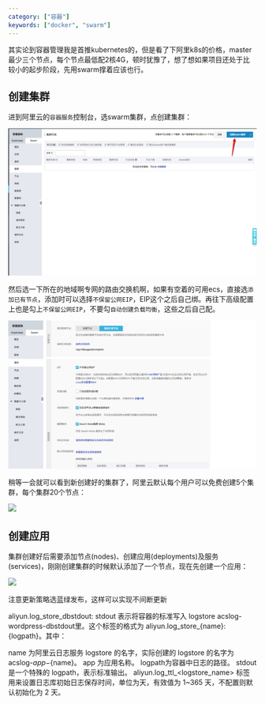 ```yaml
---
category: ["容器"]
keywords: ["docker", "swarm"]
---
```


其实论到容器管理我是首推kubernetes的，但是看了下阿里k8s的价格，master最少三个节点，每个节点最低配2核4G，顿时犹豫了，想了想如果项目还处于比较小的起步阶段，先用swarm撑着应该也行。

<!-- more -->

## 创建集群

进到阿里云的`容器服务`控制台，选swarm集群，点创建集群：

![](./1.png)

然后选一下所在的地域啊专网的路由交换机啊，如果有空着的可用ecs，直接选`添加已有节点`，添加时可以选择`不保留公网EIP`，EIP这个之后自己绑。再往下高级配置上也是勾上`不保留公网EIP`，不要勾`自动创建负载均衡`，这些之后自己配。

![](./2.png)

稍等一会就可以看到新创建好的集群了，阿里云默认每个用户可以免费创建5个集群，每个集群20个节点：

![](./3.png)

## 创建应用

集群创建好后需要添加节点(nodes)、创建应用(deployments)及服务(services)，刚刚创建集群的时候默认添加了一个节点，现在先创建一个应用：

![](./4.png)

注意更新策略选蓝绿发布，这样可以实现不间断更新

aliyun.log_store_dbstdout: stdout 表示将容器的标准写入 logstore acslog-wordpress-dbstdout里。这个标签的格式为 aliyun.log_store_{name}: {logpath}。其中：

name 为阿里云日志服务 logstore 的名字，实际创建的 logstore 的名字为acslog-${app}-${name}。
app 为应用名称。
logpath为容器中日志的路径。
stdout 是一个特殊的 logpath，表示标准输出。
aliyun.log_ttl_<logstore_name> 标签用来设置日志库初始日志保存时间，单位为天，有效值为 1~365 天，不配置则默认初始化为 2 天。





